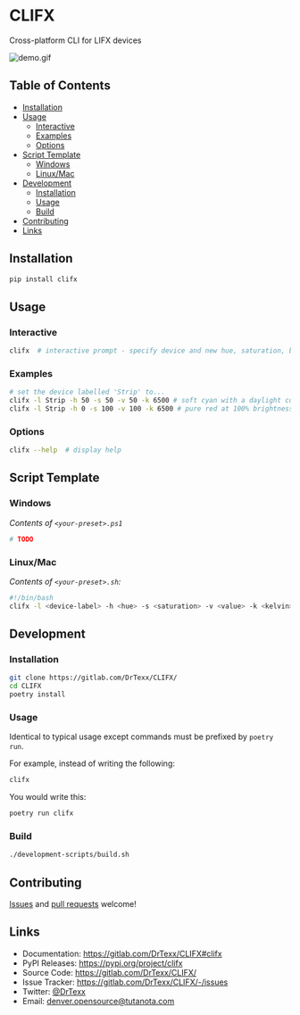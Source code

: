 # CLIFX <!-- omit in toc -->

Cross-platform CLI for LIFX devices

![demo.gif](demo.gif)

## Table of Contents <!-- omit in toc -->
- [Installation](#installation)
- [Usage](#usage)
  - [Interactive](#interactive)
  - [Examples](#examples)
  - [Options](#options)
- [Script Template](#script-template)
  - [Windows](#windows)
  - [Linux/Mac](#linuxmac)
- [Development](#development)
  - [Installation](#installation-1)
  - [Usage](#usage-1)
  - [Build](#build)
- [Contributing](#contributing)
- [Links](#links)

## Installation

```bash
pip install clifx
```

## Usage

### Interactive

```bash
clifx  # interactive prompt - specify device and new hue, saturation, brightness and colour temp
```

### Examples

```bash
# set the device labelled 'Strip' to...
clifx -l Strip -h 50 -s 50 -v 50 -k 6500 # soft cyan with a daylight colour temp
clifx -l Strip -h 0 -s 100 -v 100 -k 6500 # pure red at 100% brightness
```

### Options
```bash
clifx --help  # display help
```

## Script Template

### Windows

_Contents of `<your-preset>.ps1`_

```powershell
# TODO
```

### Linux/Mac

_Contents of `<your-preset>.sh`:_

```sh
#!/bin/bash
clifx -l <device-label> -h <hue> -s <saturation> -v <value> -k <kelvin>
```

## Development

### Installation

```bash
git clone https://gitlab.com/DrTexx/CLIFX/
cd CLIFX
poetry install
```

### Usage

Identical to typical usage except commands must be prefixed by `poetry run`.

For example, instead of writing the following:

```bash
clifx
```

You would write this:

```bash
poetry run clifx
```

### Build

```bash
./development-scripts/build.sh
```

## Contributing

[Issues](https://gitlab.com/DrTexx/CLIFX/-/issues) and [pull requests](https://gitlab.com/DrTexx/CLIFX/-/merge_requests/new) welcome!

## Links

<!-- TODO: add Website link -->
- Documentation: https://gitlab.com/DrTexx/CLIFX#clifx
- PyPI Releases: https://pypi.org/project/clifx
- Source Code: https://gitlab.com/DrTexx/CLIFX/
- Issue Tracker: https://gitlab.com/DrTexx/CLIFX/-/issues
- Twitter: [@DrTexx](https://twitter.com/DrTexx)
- Email: [denver.opensource@tutanota.com](mailto:denver.opensource@tutanota.com)
